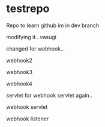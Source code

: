 # testrepo
Repo to learn github
im in dev branch

modifying it.. vasugi


changed for webhook..

webhook2

webhook3

webhook4


servlet for webhook
servlet again..

webhook servlet

webhook listener
